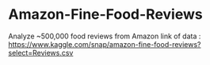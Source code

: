 # Amazon-Fine-Food-Reviews
Analyze ~500,000 food reviews from Amazon  link of data : https://www.kaggle.com/snap/amazon-fine-food-reviews?select=Reviews.csv
